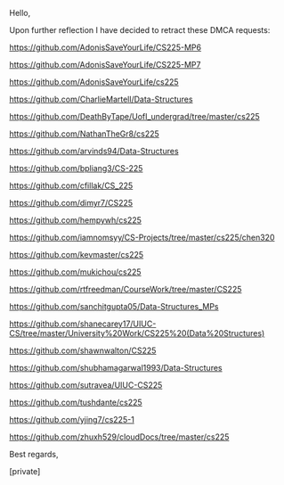 Hello,

Upon further reflection I have decided to retract these DMCA requests:

https://github.com/AdonisSaveYourLife/CS225-MP6

https://github.com/AdonisSaveYourLife/CS225-MP7

https://github.com/AdonisSaveYourLife/cs225

https://github.com/CharlieMartell/Data-Structures

https://github.com/DeathByTape/UofI_undergrad/tree/master/cs225

https://github.com/NathanTheGr8/cs225

https://github.com/arvinds94/Data-Structures

https://github.com/bpliang3/CS-225

https://github.com/cfillak/CS_225

https://github.com/dimyr7/CS225

https://github.com/hempywh/cs225

https://github.com/iamnomsyy/CS-Projects/tree/master/cs225/chen320

https://github.com/kevmaster/cs225

https://github.com/mukichou/cs225

https://github.com/rtfreedman/CourseWork/tree/master/CS225

https://github.com/sanchitgupta05/Data-Structures_MPs

https://github.com/shanecarey17/UIUC-CS/tree/master/University%20Work/CS225%20(Data%20Structures)

https://github.com/shawnwalton/CS225

https://github.com/shubhamagarwal1993/Data-Structures

https://github.com/sutravea/UIUC-CS225

https://github.com/tushdante/cs225

https://github.com/yjing7/cs225-1

https://github.com/zhuxh529/cloudDocs/tree/master/cs225

Best regards,

[private]
